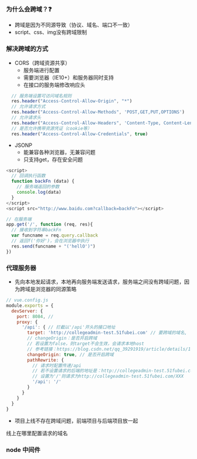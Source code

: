 ### 为什么会跨域？❓
* 跨域是因为不同源导致（协议、域名、端口不一致）
* script、css、img没有跨域限制


### 解决跨域的方式
* CORS（跨域资源共享）
  * 服务端进行配置
  * 需要浏览器（IE10+）和服务器同时支持
  * 在接口的服务端修改响应头
```js
  // 服务端设置可访问域名规则
  res.header("Access-Control-Allow-Origin", "*")
  // 允许请求方式
  res.header("Access-Control-Allow-Methods", 'POST,GET,PUT,OPTIONS')
  // 允许请求头
  res.header("Access-Control-Allow-Headers", 'Content-Type, Content-Length')
  // 是否允许携带资源凭证（cookie等）
  res.header("Access-Control-Allow-Credentials", true)
```

* JSONP
  * 能兼容各种浏览器，无兼容问题
  * 只支持get，存在安全问题
```js
<script>
  // 回调执行函数
  function backFn (data) {
    // 服务端返回的参数
    console.log(data)
  }
</script>
<script src="http://www.baidu.com?callback=backFn"></script>

// 在服务端
app.get('/', function (req, res){
  // 接收到字符串backFn
  var funcname = req.query.callback
  // 返回f('你好')，会在浏览器中执行
  res.send(funcname + "('hellO')")
})
```

###  代理服务器
* 先向本地发起请求，本地再向服务端发送请求，服务端之间没有跨域问题，因为跨域是浏览器的同源策略
```js
// vue.config.js
module.exports = {
  devServer: {
    port: 8084, // 
    proxy: {
      '/api': { // 拦截以'/api'开头的接口地址
        target: 'http://collegeadmin-test.51fubei.com' // 要跨域的域名,
        // changeOrigin：是否开启跨域
        // 若设置为false，则target不会生效，会请求本地host
        // 参考链接：https://blog.csdn.net/qq_39291919/article/details/108807111
        changeOrigin: true, // 是否开启跨域
        pathRewrite: {
          // 请求时配置传递/api
          // 若不设置请求的后端的地址是：http://collegeadmin-test.51fubei.com/api/XXX
          // 设置为'/'则请求为http://collegeadmin-test.51fubei.com/XXX
          '/api': '/'
        }
      }
    }
  }
}
```
* 项目上线不存在跨域问题，前端项目与后端项目放一起


线上在哪里配置请求的域名

### node 中间件

